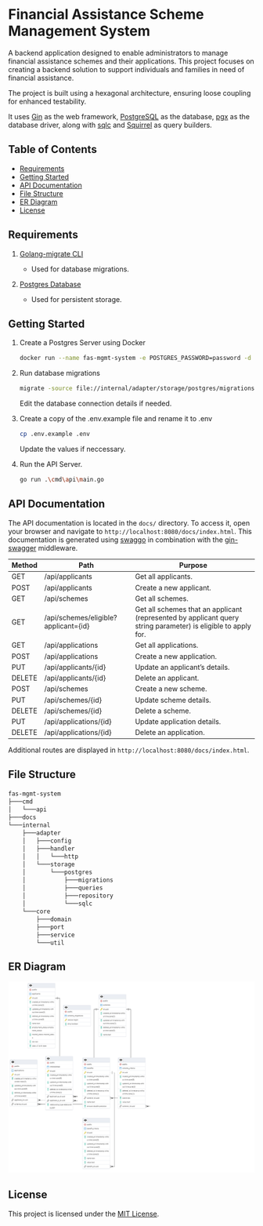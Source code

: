 # Financial Assistance Scheme Management System

A backend application designed to enable administrators to manage financial assistance schemes and their applications.
This project focuses on creating a backend solution to support individuals and families in need of financial assistance.

The project is built using a hexagonal architecture, ensuring loose coupling for enhanced testability.

It uses [Gin](https://gin-gonic.com/) as the web framework, [PostgreSQL](https://www.postgresql.org/) as the
database, [pgx](https://github.com/jackc/pgx/) as the database driver, along
with [sqlc](https://github.com/sqlc-dev/sqlc) and [Squirrel](https://github.com/Masterminds/squirrel/) as query
builders.

## Table of Contents

- [Requirements](#requirements)
- [Getting Started](#getting-started)
- [API Documentation](#api-documentation)
- [File Structure](#file-structure)
- [ER Diagram](#er-diagram)
- [License](#license)

## Requirements

1. [Golang-migrate CLI](https://github.com/golang-migrate/migrate)
   - Used for database migrations.

2. [Postgres Database](https://www.postgresql.org/)
   - Used for persistent storage.

## Getting Started

1. Create a Postgres Server using Docker
   ```bash
   docker run --name fas-mgmt-system -e POSTGRES_PASSWORD=password -d -p 5432:5432 postgres
   ```
   
2. Run database migrations
   ```bash
   migrate -source file://internal/adapter/storage/postgres/migrations -database postgres://postgres:password@localhost/fas_mgmt_system?sslmode=disable up
   ```
   Edit the database connection details if needed.


3. Create a copy of the .env.example file and rename it to .env

   ```bash
   cp .env.example .env
   ```
   
   Update the values if neccessary.


4. Run the API Server.
   ```bash
   go run .\cmd\api\main.go
   ```

## API Documentation

The API documentation is located in the `docs/` directory. To access it, open your browser and navigate to
`http://localhost:8080/docs/index.html`. This documentation is generated using [swaggo](https://github.com/swaggo/swag/)
in combination with the [gin-swagger](https://github.com/swaggo/gin-swagger/) middleware.

| Method | Path                                 | Purpose                                                                                                       |
|--------|--------------------------------------|---------------------------------------------------------------------------------------------------------------|
| GET    | /api/applicants                      | Get all applicants.                                                                                           |
| POST   | /api/applicants                      | Create a new applicant.                                                                                       |
| GET    | /api/schemes                         | Get all schemes.                                                                                              |
| GET    | /api/schemes/eligible?applicant={id} | Get all schemes that an applicant (represented by applicant query string parameter) is eligible to apply for. |
| GET    | /api/applications                    | Get all applications.                                                                                         |
| POST   | /api/applications                    | Create a new application.                                                                                     |
| PUT    | /api/applicants/{id}                 | Update an applicant’s details.                                                                                |
| DELETE | /api/applicants/{id}                 | Delete an applicant.                                                                                          |
| POST   | /api/schemes                         | Create a new scheme.                                                                                          |
| PUT    | /api/schemes/{id}                    | Update scheme details.                                                                                        |
| DELETE | /api/schemes/{id}                    | Delete a scheme.                                                                                              |
| PUT    | /api/applications/{id}               | Update application details.                                                                                   |
| DELETE | /api/applications/{id}               | Delete an application.                                                                                        |

Additional routes are displayed in `http://localhost:8080/docs/index.html`. 

   
## File Structure
   ```
   fas-mgmt-system
   ├───cmd
   │   └───api
   ├───docs
   └───internal
       ├───adapter
       │   ├───config
       │   ├───handler
       │   │   └───http
       │   └───storage
       │       └───postgres
       │           ├───migrations
       │           ├───queries
       │           ├───repository
       │           └───sqlc
       └───core
           ├───domain
           ├───port
           ├───service
           └───util

   ```

## ER Diagram
![ERD.png](ERD.png)

## License

This project is licensed under the [MIT License](LICENSE).